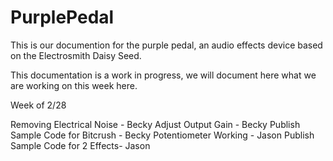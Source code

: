 # PurplePedal

This is our documention for the purple pedal, an audio effects device based on the Electrosmith Daisy Seed. 

This documentation is a work in progress, we will document here what we are working on this week here. 

Week of 2/28

Removing Electrical Noise - Becky
Adjust Output Gain - Becky
Publish Sample Code for Bitcrush - Becky
Potentiometer Working - Jason 
Publish Sample Code for 2 Effects- Jason
